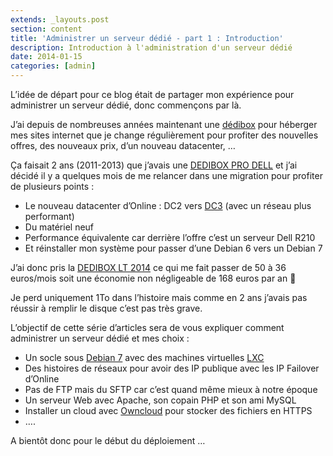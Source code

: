 ```yaml
---
extends: _layouts.post
section: content
title: 'Administrer un serveur dédié - part 1 : Introduction'
description: Introduction à l'administration d'un serveur dédié
date: 2014-01-15
categories: [admin]
---
```


L’idée de départ pour ce blog était de partager mon expérience pour administrer un serveur dédié, donc commençons par là.

J’ai depuis de nombreuses années maintenant une [dédibox](http://www.online.net/fr) pour héberger mes sites internet que je change régulièrement pour profiter des nouvelles offres, des nouveaux prix, d’un nouveau datacenter, …

Ça faisait 2 ans (2011-2013) que j’avais une [DEDIBOX PRO DELL](http://documentation.online.net/fr/serveur-dedie/offres/serveur-dedibox-pro-dell/start) et j’ai décidé il y a quelques mois de me relancer dans une migration pour profiter de plusieurs points :

- Le nouveau datacenter d’Online : DC2 vers [DC3](http://www.iliad-datacenter.fr/datacenters/dc3) (avec un réseau plus performant)
- Du matériel neuf
- Performance équivalente car derrière l’offre c’est un serveur Dell R210
- Et réinstaller mon système pour passer d’une Debian 6 vers un Debian 7

J’ai donc pris la [DEDIBOX LT 2014](http://www.online.net/fr/serveur-dedie/dedibox-lt2k14) ce qui me fait passer de 50 à 36 euros/mois soit une économie non négligeable de 168 euros par an 🙂

Je perd uniquement 1To dans l’histoire mais comme en 2 ans j’avais pas réussir à remplir le disque c’est pas très grave.

L’objectif de cette série d’articles sera de vous expliquer comment administrer un serveur dédié et mes choix :

- Un socle sous [Debian 7](http://www.debian.org/index.fr.html) avec des machines virtuelles [LXC](https://wiki.debian.org/LXC)
- Des histoires de réseaux pour avoir des IP publique avec les IP Failover d’Online
- Pas de FTP mais du SFTP car c’est quand même mieux à notre époque
- Un serveur Web avec Apache, son copain PHP et son ami MySQL
- Installer un cloud avec [Owncloud](http://owncloud.org/) pour stocker des fichiers en HTTPS
- ….

A bientôt donc pour le début du déploiement …